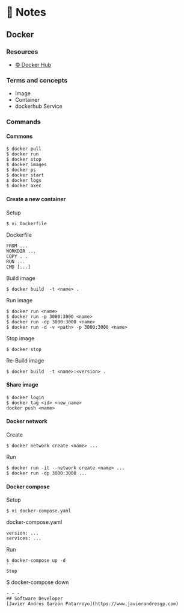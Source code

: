 # :memo: Notes
## Docker

### Resources
* [:copyright: Docker Hub](https://hub.docker.com/)

### Terms and concepts
* Image
* Container
* dockerhub Service

### Commands
#### Commons
```
$ docker pull
$ docker run
$ docker stop
$ docker images
$ docker ps
$ docker start
$ docker logs
$ docker axec
```

#### Create a new container
Setup
```
$ vi Dockerfile
```
Dockerfile
```
FROM ...
WORKDIR ...
COPY . .
RUN ...
CMD [...]
```
Build image
```
$ docker build  -t <name> .
```
Run image
```
$ docker run <name>
$ docker run -p 3000:3000 <name>
$ docker run -dp 3000:3000 <name>
$ docker run -d -v <path> -p 3000:3000 <name>
```
Stop image
```
$ docker stop
```
Re-Build image
```
$ docker build  -t <name>:<version> .
```
#### Share image
```
$ docker login
$ docker tag <id> <new_name>
docker push <name>
```
#### Docker network
Create
```
$ docker network create <name> ...
```
Run
```
$ docker run -it --network create <name> ...
$ docker run -dp 3000:3000 ...
```
#### Docker compose
Setup
```
$ vi docker-compose.yaml
```
docker-compose.yaml
```
version: ...
services: ...
```
Run
````
$ docker-compose up -d
```
Stop
````
$ docker-compose down
```
- - -
## Software Developer
[Javier Andrés Garzón Patarroyo](https://www.javierandresgp.com)
